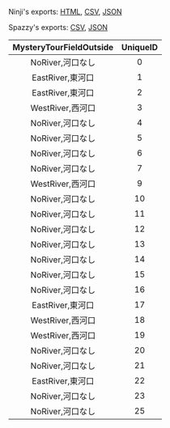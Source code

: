 Ninji's exports: [HTML](https://wuffs.org/acnh/bcsv_150/html/MysteryTourFieldParam.html), [CSV](https://wuffs.org/acnh/bcsv_150/csv/MysteryTourFieldParam.csv), [JSON](https://wuffs.org/acnh/bcsv_150/json/MysteryTourFieldParam.json)

Spazzy's exports: [CSV](https://github.com/McSpazzy/acnh-csv/blob/master/MysteryTourFieldParam.csv), [JSON](https://github.com/McSpazzy/acnh-json/blob/master/MysteryTourFieldParam.json)

| MysteryTourFieldOutside | UniqueID |
|:--:|:--:|
| NoRiver,河口なし | 0 | 
| EastRiver,東河口 | 1 | 
| EastRiver,東河口 | 2 | 
| WestRiver,西河口 | 3 | 
| NoRiver,河口なし | 4 | 
| NoRiver,河口なし | 5 | 
| NoRiver,河口なし | 6 | 
| NoRiver,河口なし | 7 | 
| WestRiver,西河口 | 9 | 
| NoRiver,河口なし | 10 | 
| NoRiver,河口なし | 11 | 
| NoRiver,河口なし | 12 | 
| NoRiver,河口なし | 13 | 
| NoRiver,河口なし | 14 | 
| NoRiver,河口なし | 15 | 
| NoRiver,河口なし | 16 | 
| EastRiver,東河口 | 17 | 
| WestRiver,西河口 | 18 | 
| WestRiver,西河口 | 19 | 
| NoRiver,河口なし | 20 | 
| NoRiver,河口なし | 21 | 
| EastRiver,東河口 | 22 | 
| NoRiver,河口なし | 23 | 
| NoRiver,河口なし | 25 | 

